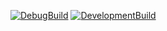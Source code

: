 [![DebugBuild](https://github.com/KURITAYUUDAI/GE3-AL4-CG3/actions/workflows/DebugBuild.yml/badge.svg)](https://github.com/KURITAYUUDAI/GE3-AL4-CG3/actions/workflows/DebugBuild.yml)
[![DevelopmentBuild](https://github.com/KURITAYUUDAI/GE3-AL4-CG3/actions/workflows/DevelopmentBuild.yml/badge.svg)](https://github.com/KURITAYUUDAI/GE3-AL4-CG3/actions/workflows/DevelopmentBuild.yml)
